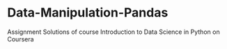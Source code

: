 # Data-Manipulation-Pandas
 Assignment Solutions of course Introduction to Data Science in Python on Coursera
